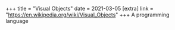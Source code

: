 +++
title = "Visual Objects"
date = 2021-03-05
[extra]
link = "https://en.wikipedia.org/wiki/Visual_Objects"
+++
A programming language

